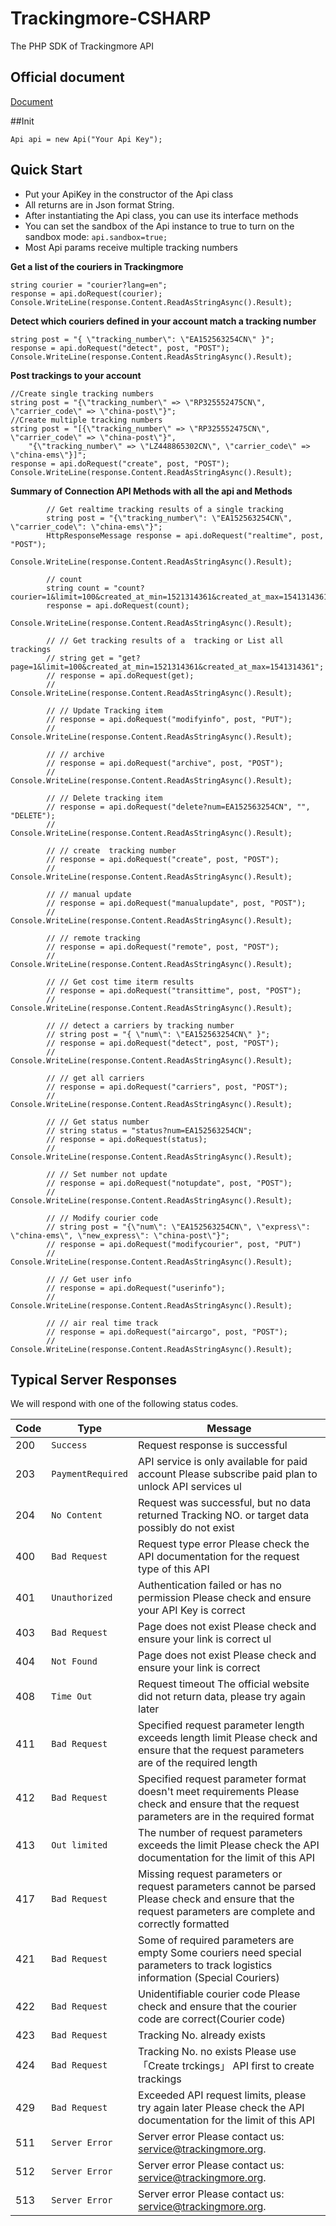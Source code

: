 Trackingmore-CSHARP
=================

The PHP SDK of Trackingmore API
## Official document

[Document](https://www.trackingmore.com/v3/api-index)

##Init
```
Api api = new Api("Your Api Key");
```


Quick Start
--------------
- Put your ApiKey in the constructor of the Api class
- All returns are in Json format String.
- After instantiating the Api class, you can use its interface methods
- You can set the sandbox of the Api instance to true to turn on the sandbox mode: <code>api.sandbox=true;</code>
- Most Api params receive multiple tracking numbers

**Get a list of the couriers in Trackingmore**

    string courier = "courier?lang=en";
    response = api.doRequest(courier);
    Console.WriteLine(response.Content.ReadAsStringAsync().Result);

**Detect which couriers defined in your account match a tracking number**

    string post = "{ \"tracking_number\": \"EA152563254CN\" }";
    response = api.doRequest("detect", post, "POST");
    Console.WriteLine(response.Content.ReadAsStringAsync().Result);


**Post trackings to your account**

    //Create single tracking numbers
    string post = "{\"tracking_number\" => \"RP325552475CN\", \"carrier_code\" => \"china-post\"}";
    //Create multiple tracking numbers
    string post = "[{\"tracking_number\" => \"RP325552475CN\", \"carrier_code\" => \"china-post\"}",
        "{\"tracking_number\" => \"LZ448865302CN\", \"carrier_code\" => \"china-ems\"}]";
    response = api.doRequest("create", post, "POST");
    Console.WriteLine(response.Content.ReadAsStringAsync().Result);

**Summary of Connection API Methods with all the api and Methods**

            // Get realtime tracking results of a single tracking
            string post = "{\"tracking_number\": \"EA152563254CN\", \"carrier_code\": \"china-ems\"}";
            HttpResponseMessage response = api.doRequest("realtime", post, "POST");
            Console.WriteLine(response.Content.ReadAsStringAsync().Result);

            // count
            string count = "count?courier=1&limit=100&created_at_min=1521314361&created_at_max=1541314361";
            response = api.doRequest(count);
            Console.WriteLine(response.Content.ReadAsStringAsync().Result);

            // // Get tracking results of a  tracking or List all trackings
            // string get = "get?page=1&limit=100&created_at_min=1521314361&created_at_max=1541314361";
            // response = api.doRequest(get);
            // Console.WriteLine(response.Content.ReadAsStringAsync().Result);

            // // Update Tracking item
            // response = api.doRequest("modifyinfo", post, "PUT");
            // Console.WriteLine(response.Content.ReadAsStringAsync().Result);

            // // archive
            // response = api.doRequest("archive", post, "POST");
            // Console.WriteLine(response.Content.ReadAsStringAsync().Result);

            // // Delete tracking item
            // response = api.doRequest("delete?num=EA152563254CN", "", "DELETE");
            // Console.WriteLine(response.Content.ReadAsStringAsync().Result);

            // // create  tracking number
            // response = api.doRequest("create", post, "POST");
            // Console.WriteLine(response.Content.ReadAsStringAsync().Result);

            // // manual update
            // response = api.doRequest("manualupdate", post, "POST");
            // Console.WriteLine(response.Content.ReadAsStringAsync().Result);

            // // remote tracking
            // response = api.doRequest("remote", post, "POST");
            // Console.WriteLine(response.Content.ReadAsStringAsync().Result);

            // // Get cost time iterm results
            // response = api.doRequest("transittime", post, "POST");
            // Console.WriteLine(response.Content.ReadAsStringAsync().Result);

            // // detect a carriers by tracking number
            // string post = "{ \"num\": \"EA152563254CN\" }";
            // response = api.doRequest("detect", post, "POST");
            // Console.WriteLine(response.Content.ReadAsStringAsync().Result);

            // // get all carriers
            // response = api.doRequest("carriers", post, "POST");
            // Console.WriteLine(response.Content.ReadAsStringAsync().Result);

            // // Get status number
            // string status = "status?num=EA152563254CN";
            // response = api.doRequest(status);
            // Console.WriteLine(response.Content.ReadAsStringAsync().Result);

            // // Set number not update
            // response = api.doRequest("notupdate", post, "POST");
            // Console.WriteLine(response.Content.ReadAsStringAsync().Result);

            // // Modify courier code
            // string post = "{\"num\": \"EA152563254CN\", \"express\": \"china-ems\", \"new_express\": \"china-post\"}";
            // response = api.doRequest("modifycourier", post, "PUT")
            // Console.WriteLine(response.Content.ReadAsStringAsync().Result);

            // // Get user info
            // response = api.doRequest("userinfo");
            // Console.WriteLine(response.Content.ReadAsStringAsync().Result);

            // // air real time track
            // response = api.doRequest("aircargo", post, "POST");
            // Console.WriteLine(response.Content.ReadAsStringAsync().Result);

## Typical Server Responses

We will respond with one of the following status codes.

Code|Type | Message
----|--------------|-------------------------------
200    | <code>Success</code>|    Request response is successful
203    | <code>PaymentRequired</code>|  API service is only available for paid account Please subscribe paid plan to unlock API services                                                             ul
204    | <code>No Content</code>|    Request was successful, but no data returned Tracking NO. or target data possibly do not exist
400    | <code>Bad Request</code>| Request type error Please check the API documentation for the request type of this API
401    | <code>Unauthorized</code>|    Authentication failed or has no permission Please check and ensure your API Key is correct
403    | <code>Bad Request</code>|    Page does not exist Please check and ensure your link is correct                                                                                             ul
404    | <code>Not Found</code>|    Page does not exist Please check and ensure your link is correct
408    | <code>Time Out</code>|    Request timeout The official website did not return data, please try again later
411    | <code>Bad Request</code>|    Specified request parameter length exceeds length limit Please check and ensure that the request parameters are of the required length
412    | <code>Bad Request</code>|    Specified request parameter format doesn't meet requirements Please check and ensure that the request parameters are in the required format
413    | <code>Out limited</code>|    The number of request parameters exceeds the limit Please check the API documentation for the limit of this API
417    | <code>Bad Request</code>|    Missing request parameters or request parameters cannot be parsed Please check and ensure that the request parameters are complete and correctly formatted
421    | <code>Bad Request</code>|    Some of required parameters are empty Some couriers need special parameters to track logistics information (Special Couriers)
422    | <code>Bad Request</code>|    Unidentifiable courier code Please check and ensure that the courier code are correct(Courier code)
423    | <code>Bad Request</code>|    Tracking No. already exists
424    | <code>Bad Request</code>|    Tracking No. no exists Please use 「Create trckings」 API first to create trackings
429    | <code>Bad Request</code>|    Exceeded API request limits, please try again later Please check the API documentation for the limit of this API
511    | <code>Server Error</code>|    Server error Please contact us: service@trackingmore.org.
512    | <code>Server Error</code>|    Server error Please contact us: service@trackingmore.org.
513    | <code>Server Error</code>|    Server error Please contact us: service@trackingmore.org.        
